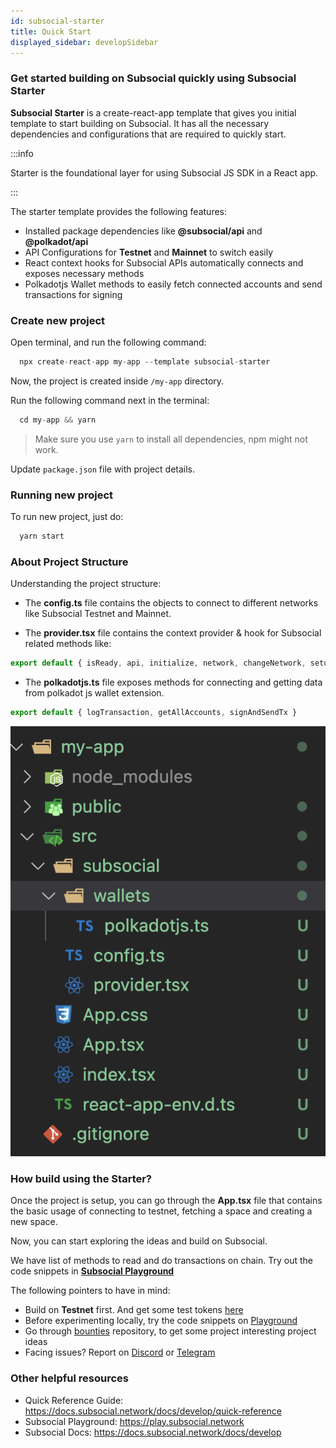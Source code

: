 ```yaml
---
id: subsocial-starter
title: Quick Start
displayed_sidebar: developSidebar
---
```


### Get started building on Subsocial quickly using Subsocial Starter

**Subsocial Starter** is a create-react-app template that gives you initial template to start building on Subsocial. It has all the necessary dependencies and configurations that are required to quickly start.

:::info

Starter is the foundational layer for using Subsocial JS SDK in a React app.

:::

The starter template provides the following features:

- Installed package dependencies like **@subsocial/api** and **@polkadot/api**
- API Configurations for **Testnet** and **Mainnet** to switch easily
- React context hooks for Subsocial APIs automatically connects and exposes necessary methods
- Polkadotjs Wallet methods to easily fetch connected accounts and send transactions for signing

### Create new project

Open terminal, and run the following command:

```typescript
  npx create-react-app my-app --template subsocial-starter
```

Now, the project is created inside `/my-app` directory.

Run the following command next in the terminal:

```typescript
  cd my-app && yarn
```

> Make sure you use `yarn` to install all dependencies, npm might not work.

Update `package.json` file with project details. 

### Running new project

To run new project, just do:

```typescript
  yarn start
```

### About Project Structure

Understanding the project structure:

- The **config.ts** file contains the objects to connect to different networks like Subsocial Testnet and Mainnet. 

- The **provider.tsx** file contains the context provider & hook for Subsocial related methods like:
```js
export default { isReady, api, initialize, network, changeNetwork, setupCrustIPFS }
```
- The **polkadotjs.ts** file exposes methods for connecting and getting data from polkadot js wallet extension.

```js
export default { logTransaction, getAllAccounts, signAndSendTx }
```

![Project Structure](../../static/img/starter-structure.png)

### How build using the Starter?

Once the project is setup, you can go through the **App.tsx** file that contains the basic usage of connecting to testnet, fetching a space and creating a new space.

Now, you can start exploring the ideas and build on Subsocial.

We have list of methods to read and do transactions on chain. Try out the code snippets in [**Subsocial Playground**](https://play.subsocial.network)

The following pointers to have in mind: 
- Build on **Testnet** first. And get some test tokens [here](/docs/develop/getting-started/testnet)
- Before experimenting locally, try the code snippets on [Playground](https://play.subsocial.network)
- Go through [bounties](https://github.com/dappforce/subsocial-bounties) repository, to get some project interesting project ideas
- Facing issues? Report on [Discord](https://discord.gg/HWzHdps7) or [Telegram](https://t.me/+ZzvLu0ZfkQwxNGQy)

### Other helpful resources

- Quick Reference Guide: https://docs.subsocial.network/docs/develop/quick-reference
- Subsocial Playground: https://play.subsocial.network
- Subsocial Docs: https://docs.subsocial.network/docs/develop


